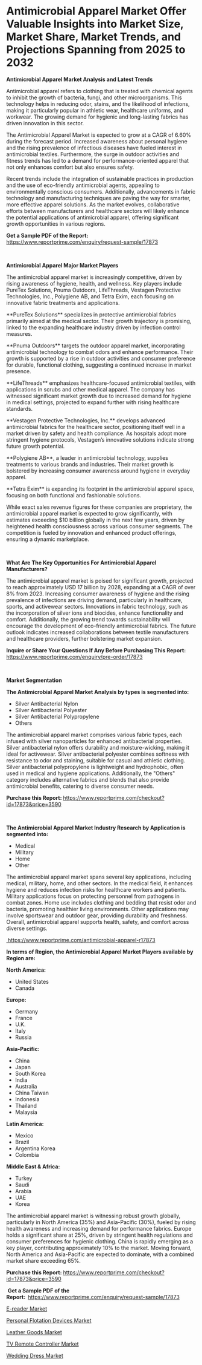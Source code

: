 <p><h1>Antimicrobial Apparel Market Offer Valuable Insights into Market Size, Market Share, Market Trends, and Projections Spanning from 2025 to 2032</h1></p><p><strong>Antimicrobial Apparel Market Analysis and Latest Trends</strong></p>
<p><p>Antimicrobial apparel refers to clothing that is treated with chemical agents to inhibit the growth of bacteria, fungi, and other microorganisms. This technology helps in reducing odor, stains, and the likelihood of infections, making it particularly popular in athletic wear, healthcare uniforms, and workwear. The growing demand for hygienic and long-lasting fabrics has driven innovation in this sector.</p><p>The Antimicrobial Apparel Market is expected to grow at a CAGR of 6.60% during the forecast period. Increased awareness about personal hygiene and the rising prevalence of infectious diseases have fueled interest in antimicrobial textiles. Furthermore, the surge in outdoor activities and fitness trends has led to a demand for performance-oriented apparel that not only enhances comfort but also ensures safety. </p><p>Recent trends include the integration of sustainable practices in production and the use of eco-friendly antimicrobial agents, appealing to environmentally conscious consumers. Additionally, advancements in fabric technology and manufacturing techniques are paving the way for smarter, more effective apparel solutions. As the market evolves, collaborative efforts between manufacturers and healthcare sectors will likely enhance the potential applications of antimicrobial apparel, offering significant growth opportunities in various regions.</p></p>
<p><strong>Get a Sample PDF of the Report:&nbsp;</strong> <a href="https://www.reportprime.com/enquiry/request-sample/17873?utm_campaign=63&utm_medium=2&utm_source=Github&utm_content=ia&utm_term=18032025&utm_id=antimicrobial-apparel">https://www.reportprime.com/enquiry/request-sample/17873</a></p>
<p>&nbsp;</p>
<p><strong>Antimicrobial Apparel Major Market Players</strong></p>
<p><p>The antimicrobial apparel market is increasingly competitive, driven by rising awareness of hygiene, health, and wellness. Key players include PureTex Solutions, Pnuma Outdoors, LifeThreads, Vestagen Protective Technologies, Inc., Polygiene AB, and Tetra Exim, each focusing on innovative fabric treatments and applications.</p><p>**PureTex Solutions** specializes in protective antimicrobial fabrics primarily aimed at the medical sector. Their growth trajectory is promising, linked to the expanding healthcare industry driven by infection control measures. </p><p>**Pnuma Outdoors** targets the outdoor apparel market, incorporating antimicrobial technology to combat odors and enhance performance. Their growth is supported by a rise in outdoor activities and consumer preference for durable, functional clothing, suggesting a continued increase in market presence.</p><p>**LifeThreads** emphasizes healthcare-focused antimicrobial textiles, with applications in scrubs and other medical apparel. The company has witnessed significant market growth due to increased demand for hygiene in medical settings, projected to expand further with rising healthcare standards.</p><p>**Vestagen Protective Technologies, Inc.** develops advanced antimicrobial fabrics for the healthcare sector, positioning itself well in a market driven by safety and health compliance. As hospitals adopt more stringent hygiene protocols, Vestagen’s innovative solutions indicate strong future growth potential.</p><p>**Polygiene AB**, a leader in antimicrobial technology, supplies treatments to various brands and industries. Their market growth is bolstered by increasing consumer awareness around hygiene in everyday apparel.</p><p>**Tetra Exim** is expanding its footprint in the antimicrobial apparel space, focusing on both functional and fashionable solutions.</p><p>While exact sales revenue figures for these companies are proprietary, the antimicrobial apparel market is expected to grow significantly, with estimates exceeding $10 billion globally in the next few years, driven by heightened health consciousness across various consumer segments. The competition is fueled by innovation and enhanced product offerings, ensuring a dynamic marketplace.</p></p>
<p>&nbsp;</p>
<p><strong>What Are The Key Opportunities For Antimicrobial Apparel Manufacturers?</strong></p>
<p><p>The antimicrobial apparel market is poised for significant growth, projected to reach approximately USD 17 billion by 2028, expanding at a CAGR of over 8% from 2023. Increasing consumer awareness of hygiene and the rising prevalence of infections are driving demand, particularly in healthcare, sports, and activewear sectors. Innovations in fabric technology, such as the incorporation of silver ions and biocides, enhance functionality and comfort. Additionally, the growing trend towards sustainability will encourage the development of eco-friendly antimicrobial fabrics. The future outlook indicates increased collaborations between textile manufacturers and healthcare providers, further bolstering market expansion.</p></p>
<p><strong>Inquire or Share Your Questions If Any Before Purchasing This Report:</strong> <a href="https://www.reportprime.com/enquiry/pre-order/17873?utm_campaign=63&utm_medium=2&utm_source=Github&utm_content=ia&utm_term=18032025&utm_id=antimicrobial-apparel">https://www.reportprime.com/enquiry/pre-order/17873</a></p>
<p>&nbsp;</p>
<p><strong>Market Segmentation</strong></p>
<p><strong>The Antimicrobial Apparel Market Analysis by types is segmented into:</strong></p>
<p><ul><li>Silver Antibacterial Nylon</li><li>Silver Antibacterial Polyester</li><li>Silver Antibacterial Polypropylene</li><li>Others</li></ul></p>
<p><p>The antimicrobial apparel market comprises various fabric types, each infused with silver nanoparticles for enhanced antibacterial properties. Silver antibacterial nylon offers durability and moisture-wicking, making it ideal for activewear. Silver antibacterial polyester combines softness with resistance to odor and staining, suitable for casual and athletic clothing. Silver antibacterial polypropylene is lightweight and hydrophobic, often used in medical and hygiene applications. Additionally, the "Others" category includes alternative fabrics and blends that also provide antimicrobial benefits, catering to diverse consumer needs.</p></p>
<p><strong>Purchase this Report:&nbsp;</strong><a href="https://www.reportprime.com/checkout?id=17873&price=3590&utm_campaign=63&utm_medium=2&utm_source=Github&utm_content=ia&utm_term=18032025&utm_id=antimicrobial-apparel">https://www.reportprime.com/checkout?id=17873&price=3590</a></p>
<p>&nbsp;</p>
<p><strong>The Antimicrobial Apparel Market Industry Research by Application is segmented into:</strong></p>
<p><ul><li>Medical</li><li>Military</li><li>Home</li><li>Other</li></ul></p>
<p><p>The antimicrobial apparel market spans several key applications, including medical, military, home, and other sectors. In the medical field, it enhances hygiene and reduces infection risks for healthcare workers and patients. Military applications focus on protecting personnel from pathogens in combat zones. Home use includes clothing and bedding that resist odor and bacteria, promoting healthier living environments. Other applications may involve sportswear and outdoor gear, providing durability and freshness. Overall, antimicrobial apparel supports health, safety, and comfort across diverse settings.</p></p>
<p><a href="https://www.reportprime.com/antimicrobial-apparel-r17873?utm_campaign=63&utm_medium=2&utm_source=Github&utm_content=ia&utm_term=18032025&utm_id=antimicrobial-apparel">&nbsp;https://www.reportprime.com/antimicrobial-apparel-r17873</a></p>
<p><strong>In terms of Region, the Antimicrobial Apparel Market Players available by Region are:</strong></p>
<p>
    <p> <strong> North America: </strong>
        <ul>
            <li>United States</li>
            <li>Canada</li>
        </ul>
        </p> 
    <p> <strong> Europe: </strong>
        <ul>
            <li>Germany</li>
            <li>France</li>
            <li>U.K.</li>
            <li>Italy</li>
            <li>Russia</li>
        </ul>
        </p> 
    <p> <strong> Asia-Pacific: </strong>
        <ul>
            <li>China</li>
            <li>Japan</li>
            <li>South Korea</li>
            <li>India</li>
            <li>Australia</li>
            <li>China Taiwan</li>
            <li>Indonesia</li>
            <li>Thailand</li>
            <li>Malaysia</li>
        </ul>
        </p> 
    <p> <strong> Latin America: </strong>
        <ul>
            <li>Mexico</li>
            <li>Brazil</li>
            <li>Argentina Korea</li>
            <li>Colombia</li>
        </ul>
        </p> 
    <p> <strong> Middle East & Africa: </strong>
        <ul>
            <li>Turkey</li>
            <li>Saudi</li>
            <li>Arabia</li>
            <li>UAE</li>
            <li>Korea</li>
        </ul>
    </p>
    </p>
<p><p>The antimicrobial apparel market is witnessing robust growth globally, particularly in North America (35%) and Asia-Pacific (30%), fueled by rising health awareness and increasing demand for performance fabrics. Europe holds a significant share at 25%, driven by stringent health regulations and consumer preferences for hygienic clothing. China is rapidly emerging as a key player, contributing approximately 10% to the market. Moving forward, North America and Asia-Pacific are expected to dominate, with a combined market share exceeding 65%.</p></p>
<p><strong>Purchase this Report: </strong><a href="https://www.reportprime.com/checkout?id=17873&price=3590&utm_campaign=63&utm_medium=2&utm_source=Github&utm_content=ia&utm_term=18032025&utm_id=antimicrobial-apparel">https://www.reportprime.com/checkout?id=17873&price=3590</a></p>
<p>&nbsp;<strong>Get a Sample PDF of the Report:&nbsp;&nbsp;</strong><a href="https://www.reportprime.com/enquiry/request-sample/17873?utm_campaign=63&utm_medium=2&utm_source=Github&utm_content=ia&utm_term=18032025&utm_id=antimicrobial-apparel">https://www.reportprime.com/enquiry/request-sample/17873</a></p>
<p><strong></strong></p>
<p><p><a href="https://github.com/jemmysolin5k/Market-Research-Report-List-1/blob/main/e-reader-market.md?utm_campaign=63&utm_medium=2&utm_source=Github&utm_content=ia&utm_term=18032025&utm_id=antimicrobial-apparel">E-reader Market</a></p><p><a href="https://github.com/steegwajma22/Market-Research-Report-List-1/blob/main/personal-flotation-devices-market.md?utm_campaign=63&utm_medium=2&utm_source=Github&utm_content=ia&utm_term=18032025&utm_id=antimicrobial-apparel">Personal Flotation Devices Market</a></p><p><a href="https://github.com/rokiahgrendy/Market-Research-Report-List-1/blob/main/leather-goods-market.md?utm_campaign=63&utm_medium=2&utm_source=Github&utm_content=ia&utm_term=18032025&utm_id=antimicrobial-apparel">Leather Goods Market</a></p><p><a href="https://github.com/rubiogruis0p/Market-Research-Report-List-1/blob/main/tv-remote-controller-market.md?utm_campaign=63&utm_medium=2&utm_source=Github&utm_content=ia&utm_term=18032025&utm_id=antimicrobial-apparel">TV Remote Controller Market</a></p><p><a href="https://github.com/kaniselway4c/Market-Research-Report-List-1/blob/main/wedding-dress-market.md?utm_campaign=63&utm_medium=2&utm_source=Github&utm_content=ia&utm_term=18032025&utm_id=antimicrobial-apparel">Wedding Dress Market</a></p></p>